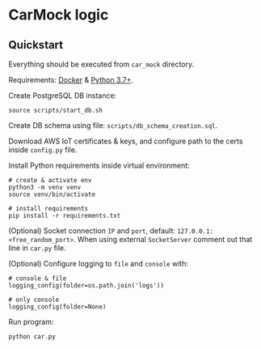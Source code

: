 # CarMock logic


## Quickstart

Everything should be executed from `car_mock` directory. 

Requirements: [Docker](https://www.docker.com/) & [Python 3.7+](https://www.python.org/downloads/).

Create PostgreSQL DB instance:
    
    source scripts/start_db.sh

Create DB schema using file: `scripts/db_schema_creation.sql`.

Download AWS IoT certificates & keys, and configure path to the certs inside `config.py` file.

Install Python requirements inside virtual environment:

    # create & activate env
    python3 -m venv venv
    source venv/bin/activate

    # install requirements
    pip install -r requirements.txt

(Optional) Socket connection `IP` and `port`, default: `127.0.0.1:<free_random_port>`.
When using external `SocketServer` comment out that line in `car.py` file.

(Optional) Configure logging to `file` and `console` with:
    
    # console & file
    logging_config(folder=os.path.join('logs'))

    # only console
    logging_config(folder=None)

Run program:

    python car.py
